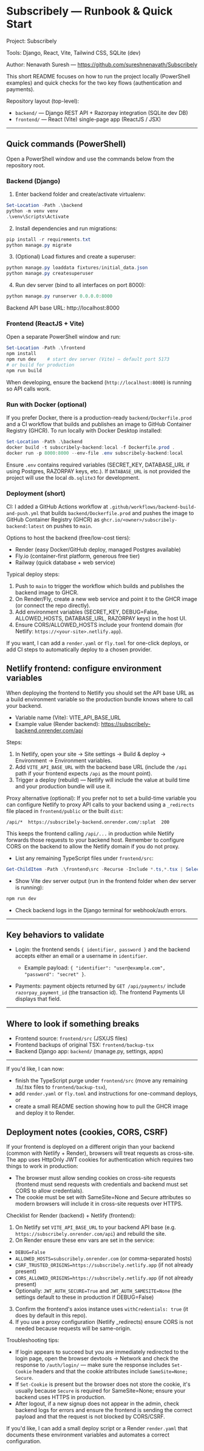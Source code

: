 # Subscribely — Runbook & Quick Start

Project: Subscribely

Tools: Django, React, Vite, Tailwind CSS, SQLite (dev)

Author: Nenavath Suresh — https://github.com/sureshnenavath/Subscribely

This short README focuses on how to run the project locally (PowerShell examples) and quick checks for the two key flows (authentication and payments).

Repository layout (top-level):
- `backend/` — Django REST API + Razorpay integration (SQLite dev DB)
- `frontend/` — React (Vite) single-page app (ReactJS / JSX)

---
## Quick commands (PowerShell)

Open a PowerShell window and use the commands below from the repository root.

### Backend (Django)

1) Enter backend folder and create/activate virtualenv:

```powershell
Set-Location -Path .\backend
python -m venv venv
.\venv\Scripts\Activate
```

2) Install dependencies and run migrations:

```powershell
pip install -r requirements.txt
python manage.py migrate
```

3) (Optional) Load fixtures and create a superuser:

```powershell
python manage.py loaddata fixtures/initial_data.json
python manage.py createsuperuser
```

4) Run dev server (bind to all interfaces on port 8000):

```powershell
python manage.py runserver 0.0.0.0:8000
```

Backend API base URL: http://localhost:8000

### Frontend (ReactJS + Vite)

Open a separate PowerShell window and run:

```powershell
Set-Location -Path .\frontend
npm install
npm run dev    # start dev server (Vite) — default port 5173
# or build for production
npm run build
```

When developing, ensure the backend (`http://localhost:8000`) is running so API calls work.

### Run with Docker (optional)

If you prefer Docker, there is a production-ready `backend/Dockerfile.prod` and a CI workflow that builds and publishes an image to GitHub Container Registry (GHCR). To run locally with Docker Desktop installed:

```powershell
Set-Location -Path .\backend
docker build -t subscribely-backend:local -f Dockerfile.prod .
docker run -p 8000:8000 --env-file .env subscribely-backend:local
```

Ensure `.env` contains required variables (SECRET_KEY, DATABASE_URL if using Postgres, RAZORPAY keys, etc.). If `DATABASE_URL` is not provided the project will use the local `db.sqlite3` for development.

### Deployment (short)

CI: I added a GitHub Actions workflow at `.github/workflows/backend-build-and-push.yml` that builds `backend/Dockerfile.prod` and pushes the image to GitHub Container Registry (GHCR) as `ghcr.io/<owner>/subscribely-backend:latest` on pushes to `main`.

Options to host the backend (free/low-cost tiers):
- Render (easy Docker/GitHub deploy, managed Postgres available)
- Fly.io (container-first platform, generous free tier)
- Railway (quick database + web service)

Typical deploy steps:
1. Push to `main` to trigger the workflow which builds and publishes the backend image to GHCR.
2. On Render/Fly, create a new web service and point it to the GHCR image (or connect the repo directly).
3. Add environment variables (SECRET_KEY, DEBUG=False, ALLOWED_HOSTS, DATABASE_URL, RAZORPAY keys) in the host UI.
4. Ensure CORS/ALLOWED_HOSTS include your frontend domain (for Netlify: `https://<your-site>.netlify.app`).

If you want, I can add a `render.yaml` or `fly.toml` for one-click deploys, or add CI steps to automatically deploy to a chosen provider.

## Netlify frontend: configure environment variables

When deploying the frontend to Netlify you should set the API base URL as a build environment variable so the production bundle knows where to call your backend.

- Variable name (Vite): VITE_API_BASE_URL
- Example value (Render backend): https://subscribely-backend.onrender.com/api

Steps:
1. In Netlify, open your site → Site settings → Build & deploy → Environment → Environment variables.
2. Add `VITE_API_BASE_URL` with the backend base URL (include the `/api` path if your frontend expects `/api` as the mount point).
3. Trigger a deploy (rebuild) — Netlify will include the value at build time and your production bundle will use it.

Proxy alternative (optional): If you prefer not to set a build-time variable you can configure Netlify to proxy API calls to your backend using a `_redirects` file placed in `frontend/public` or the built `dist`:

```
/api/*  https://subscribely-backend.onrender.com/:splat  200
```

This keeps the frontend calling `/api/...` in production while Netlify forwards those requests to your backend host. Remember to configure CORS on the backend to allow the Netlify domain if you do not proxy.


- List any remaining TypeScript files under `frontend/src`:

```powershell
Get-ChildItem -Path .\frontend\src -Recurse -Include *.ts,*.tsx | Select-Object FullName
```

- Show Vite dev server output (run in the frontend folder when dev server is running):

```powershell
npm run dev
```

- Check backend logs in the Django terminal for webhook/auth errors.

---
## Key behaviors to validate

- Login: the frontend sends `{ identifier, password }` and the backend accepts either an email or a username in `identifier`.
  - Example payload: `{ "identifier": "user@example.com", "password": "secret" }`.

- Payments: payment objects returned by `GET /api/payments/` include `razorpay_payment_id` (the transaction id). The frontend Payments UI displays that field.

---
## Where to look if something breaks

- Frontend source: `frontend/src` (JSX/JS files)
- Frontend backups of original TSX: `frontend/backup-tsx`
- Backend Django app: `backend/` (manage.py, settings, apps)

---
If you'd like, I can now:
- finish the TypeScript purge under `frontend/src` (move any remaining .ts/.tsx files to `frontend/backup-tsx`),
- add `render.yaml` or `fly.toml` and instructions for one-command deploys, or
- create a small README section showing how to pull the GHCR image and deploy it to Render.

## Deployment notes (cookies, CORS, CSRF)

If your frontend is deployed on a different origin than your backend (common with Netlify + Render), browsers will treat requests as cross-site. The app uses HttpOnly JWT cookies for authentication which requires two things to work in production:

- The browser must allow sending cookies on cross-site requests (frontend must send requests with credentials and backend must set CORS to allow credentials).
- The cookie must be set with SameSite=None and Secure attributes so modern browsers will include it in cross-site requests over HTTPS.

Checklist for Render (backend) + Netlify (frontend):

1. On Netlify set `VITE_API_BASE_URL` to your backend API base (e.g. `https://subscribely.onrender.com/api`) and rebuild the site.
2. On Render ensure these env vars are set in the service:
  - `DEBUG=False`
  - `ALLOWED_HOSTS=subscribely.onrender.com` (or comma-separated hosts)
  - `CSRF_TRUSTED_ORIGINS=https://subscribely.netlify.app` (if not already present)
  - `CORS_ALLOWED_ORIGINS=https://subscribely.netlify.app` (if not already present)
  - Optionally: `JWT_AUTH_SECURE=True` and `JWT_AUTH_SAMESITE=None` (the settings default to these in production if DEBUG=False)
3. Confirm the frontend's axios instance uses `withCredentials: true` (it does by default in this repo).
4. If you use a proxy configuration (Netlify _redirects) ensure CORS is not needed because requests will be same-origin.

Troubleshooting tips:

- If login appears to succeed but you are immediately redirected to the login page, open the browser devtools → Network and check the response to `/auth/login/` — make sure the response includes `Set-Cookie` headers and that the cookie attributes include `SameSite=None; Secure`.
- If `Set-Cookie` is present but the browser does not store the cookie, it's usually because `Secure` is required for SameSite=None; ensure your backend uses HTTPS in production.
- After logout, if a new signup does not appear in the admin, check backend logs for errors and ensure the frontend is sending the correct payload and that the request is not blocked by CORS/CSRF.

If you'd like, I can add a small deploy script or a Render `render.yaml` that documents these environment variables and automates a correct configuration.
